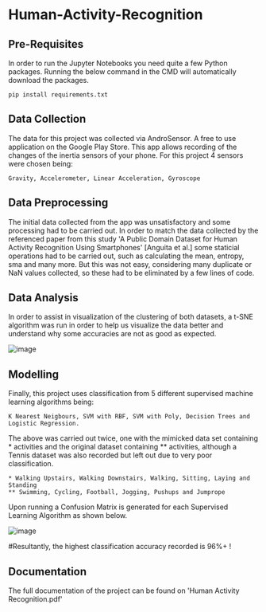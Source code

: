 # Human-Activity-Recognition

## Pre-Requisites 

In order to run the Jupyter Notebooks you need quite a few Python packages. Running the below command in the CMD will automatically download the packages.

    pip install requirements.txt

## Data Collection

The data for this project was collected via AndroSensor. A free to use application on the Google Play Store. This app allows recording of the changes of the inertia sensors of your phone. For this project 4 sensors were chosen being:

    Gravity, Accelerometer, Linear Acceleration, Gyroscope
    
    
## Data Preprocessing

The initial data collected from the app was unsatisfactory and some processing had to be carried out. In order to match the data collected by the referenced paper from this study 'A Public Domain Dataset for Human Activity Recognition Using Smartphones' [Anguita et al.] some staticial operations had to be carried out, such as calculating the mean, entropy, sma and many more. But this was not easy, considering many duplicate or NaN values collected, so these had to be eliminated by a few lines of code.

## Data Analysis 

In order to assist in visualization of the clustering of both datasets, a t-SNE algorithm was run in order to help us visualize the data better and understand why some accuracies are not as good as expected.

![image](https://user-images.githubusercontent.com/73174341/119393130-d81e0e80-bcd0-11eb-98ea-932a0e0d85dc.png)


## Modelling
        
Finally, this project uses classification from 5 different supervised machine learning algorithms being:

    K Nearest Neigbours, SVM with RBF, SVM with Poly, Decision Trees and Logistic Regression.
    
The above was carried out twice, one with the mimicked data set containing * activities and the original dataset containing ** activities, although a Tennis dataset was also recorded but left out due to very poor classification.

    * Walking Upstairs, Walking Downstairs, Walking, Sitting, Laying and Standing
    ** Swimming, Cycling, Football, Jogging, Pushups and Jumprope
    
Upon running a Confusion Matrix is generated for each Supervised Learning Algorithm as shown below.

![image](https://user-images.githubusercontent.com/73174341/119392508-21ba2980-bcd0-11eb-9a15-96ed1a37aeb0.png)

#Resultantly, the highest classification accuracy recorded is 96%+ !

## Documentation 

The full documentation of the project can be found on 'Human Activity Recognition.pdf'

